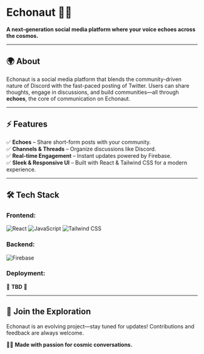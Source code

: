 # Echonaut 🚀🌌

**A next-generation social media platform where your voice echoes across the cosmos.**

---

## 🌍 About
Echonaut is a social media platform that blends the community-driven nature of Discord with the fast-paced posting of Twitter. Users can share thoughts, engage in discussions, and build communities—all through **echoes**, the core of communication on Echonaut.

---

## ⚡ Features
✅ **Echoes** – Share short-form posts with your community.  
✅ **Channels & Threads** – Organize discussions like Discord.  
✅ **Real-time Engagement** – Instant updates powered by Firebase.  
✅ **Sleek & Responsive UI** – Built with React & Tailwind CSS for a modern experience.  

---

## 🛠️ Tech Stack

### Frontend:
![React](https://img.shields.io/badge/React-20232A?style=for-the-badge&logo=react&logoColor=61DAFB)
![JavaScript](https://img.shields.io/badge/JavaScript-F7DF1E?style=for-the-badge&logo=javascript&logoColor=black)
![Tailwind CSS](https://img.shields.io/badge/TailwindCSS-38B2AC?style=for-the-badge&logo=tailwind-css&logoColor=white)

### Backend:
![Firebase](https://img.shields.io/badge/Firebase-FFCA28?style=for-the-badge&logo=firebase&logoColor=black)

### Deployment:
🚧 **TBD** 🚧

---

## 🌟 Join the Exploration
Echonaut is an evolving project—stay tuned for updates! Contributions and feedback are always welcome.  

👨‍💻 **Made with passion for cosmic conversations.**
